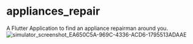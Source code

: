 # appliances_repair

A Flutter Application to find an appliance repairman around you.
![simulator_screenshot_EA650C5A-969C-4336-ACD6-1795513ADAAE](https://user-images.githubusercontent.com/16797769/133210931-31ed789e-ce76-4f1a-99d1-1a900d2a74c4.png)

